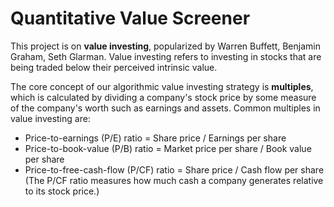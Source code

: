 # Quantitative Value Screener

This project is on **value investing**, popularized by Warren Buffett, Benjamin Graham, Seth Glarman. Value investing refers to investing in stocks that are being traded below their perceived intrinsic value.

The core concept of our algorithmic value investing strategy is **multiples**, which is calculated by dividing a company's stock price by some measure of the company's worth such as earnings and assets. Common multiples in value investing are:
- Price-to-earnings (P/E) ratio = Share price / Earnings per share
- Price-to-book-value (P/B) ratio = Market price per share / Book value per share
- Price-to-free-cash-flow (P/CF) ratio = Share price / Cash flow per share (The P/CF ratio measures how much cash a company generates relative to its stock price.)
